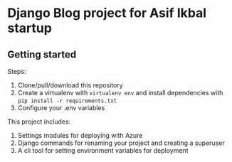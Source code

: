 # Django Blog project for Asif Ikbal startup

## Getting started

Steps:

1. Clone/pull/download this repository
2. Create a virtualenv with `virtualenv env` and install dependencies with `pip install -r requirements.txt`
3. Configure your .env variables

This project includes:

1. Settings modules for deploying with Azure
2. Django commands for renaming your project and creating a superuser
3. A cli tool for setting environment variables for deployment
